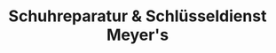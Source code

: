 ---
title: "Schuhreparatur & Schlüsseldienst Meyer's"
url: /koethen-anhalt/schuhreparatur-und-schluesseldienst-meyers/
shop: Schlüsseldienst
---